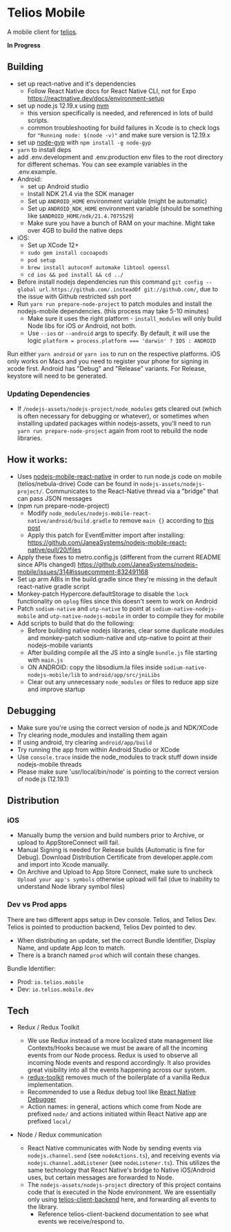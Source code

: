 # Telios Mobile

A mobile client for [telios](https://telios.io).

**In Progress**

## Building

- set up react-native and it's dependencies
  - Follow React Native docs for React Native CLI, not for Expo https://reactnative.dev/docs/environment-setup
- set up node.js 12.19.x using [nvm](https://github.com/nvm-sh/nvm)
  - this version specifically is needed, and referenced in lots of build scripts.
  - common troubleshooting for build failures in Xcode is to check logs for `"Running node: $(node -v)"` and make sure version is 12.19.x
- set up [node-gyp](https://www.npmjs.com/package/node-gyp) with `npm install -g node-gyp`
- `yarn` to install deps
- add .env.development and .env.production env files to the root directory for different schemas. You can see example variables in the .env.example.
- Android:
  - set up Android studio
  - Install NDK 21.4 via the SDK manager
  - Set up `ANDROID_HOME` environment variable (might be automatic)
  - Set up `ANDROID_NDK_HOME` environment variable (should be something like `$ANDROID_HOME/ndk/21.4.7075529`)
  - Make sure you have a bunch of RAM on your machine. Might take over 4GB to build the native deps
- iOS:
  - Set up XCode 12+
  - `sudo gem install cocoapods`
  - `pod setup`
  - `brew install autoconf automake libtool openssl`
  - `cd ios && pod install && cd ../`
- Before install nodejs dependencies run this command `git config --global url.https://github.com/.insteadOf git://github.com/`, due to the issue with Github restricted ssh port
- Run `yarn run prepare-node-project` to patch modules and install the nodejs-mobile dependencies. (this process may take 5-10 minutes)
  - Make sure it uses the right platform - `install_modules` will only build Node libs for iOS _or_ Android, not both.
  - Use `--ios` or `--android` args to specify. By default, it will use the logic `platform = process.platform === 'darwin' ? IOS : ANDROID`

Run either `yarn android` or `yarn ios` to run on the respective platforms. iOS only works on Macs and you need to register your phone for signing in xcode first. Android has "Debug" and "Release" variants. For Release, keystore will need to be generated.

### Updating Dependencies

- If `/nodejs-assets/nodejs-project/node_modules` gets cleared out (which is often necessary for debugging or whatever), or sometimes when installing updated packages within nodejs-assets, you'll need to run `yarn run prepare-node-project` again from root to rebuild the node libraries.

## How it works:

- Uses [nodejs-mobile-react-native](https://github.com/nodejs-mobile/nodejs-mobile-react-native) in order to run node.js code on mobile (telios/nebula-drive) Code can be found in `nodejs-assets/nodejs-project/`. Communicates to the React-Native thread via a "bridge" that can pass JSON messages
- (npm run prepare-node-project)
  - Modify `node_modules/nodejs-mobile-react-native/android/build.gradle` to remove `main {}` according to [this post](https://github.com/JaneaSystems/nodejs-mobile/issues/317#issuecomment-852033823)
  - Apply this patch for EventEmitter import after installing: https://github.com/JaneaSystems/nodejs-mobile-react-native/pull/20/files
- Apply these fixes to metro.config.js (different from the current README since APIs changed) https://github.com/JaneaSystems/nodejs-mobile/issues/314#issuecomment-832491168
- Set up arm ABIs in the build.gradle since they're missing in the default react-native gradle script
- Monkey-patch Hypercore.defaultStorage to disable the `lock` functionality on `oplog` files since this doesn't seem to work on Android
- Patch `sodium-native` and `utp-native` to point at `sodium-native-nodejs-mobile` and `utp-native-nodejs-mobile` in order to compile they for mobile
- Add scripts to build that do the following:
  - Before building native nodejs libraries, clear some duplicate modules and monkey-patch sodium-native and utp-native to point at their nodejs-mobile variants
  - After building compile all the JS into a single `bundle.js` file starting with `main.js`
  - ON ANDROID: copy the libsodium.la files inside `sodium-native-nodejs-mobile/lib` to `android/app/src/jniLibs`
  - Clear out any unnecessary `node_modules` or files to reduce app size and improve startup

## Debugging

- Make sure you're using the correct version of node.js and NDK/XCode
- Try clearing node_modules and installing them again
- If using android, try clearing `android/app/build`
- Try running the app from within Android Studio or XCode
- Use `console.trace` inside the node_modules to track stuff down inside nodejs-mobile threads
- Please make sure 'usr/local/bin/node' is pointing to the correct version of node.js (12.19.1)

## Distribution

### iOS

- Manually bump the version and build numbers prior to Archive, or upload to AppStoreConnect will fail.
- Manual Signing is needed for Release builds (Automatic is fine for Debug). Download Distribution Certificate from developer.apple.com and import into Xcode manually.
- On Archive and Upload to App Store Connect, make sure to uncheck `Upload your app's symbols` otherwise upload will fail (due to inability to understand Node library symbol files)

### Dev vs Prod apps

There are two different apps setup in Dev console. Telios, and Telios Dev. Telios is pointed to production backend, Telios Dev pointed to dev.

- When distributing an update, set the correct Bundle Identifier, Display Name, and update App Icon to match.
- There is a branch named `prod` which will contain these changes.

Bundle Identifier:

- Prod: `io.telios.mobile`
- Dev: `io.telios.mobile.dev`

## Tech

- Redux / Redux Toolkit

  - We use Redux instead of a more localized state management like Contexts/Hooks because we must be aware of all the incoming events from our Node process. Redux is used to observe all incoming Node events and respond accordingly. It also provides great visibility into all the events happening across our system.
  - [redux-toolkit](https://redux-toolkit.js.org/) removes much of the boilerplate of a vanilla Redux implementation.
  - Recommended to use a Redux debug tool like [React Native Debugger](https://github.com/jhen0409/react-native-debugger)
  - Action names: in general, actions which come from Node are prefixed `node/` and actions initiated within React Native app are prefixed `local/`

- Node / Redux communication
  - React Native communicates with Node by sending events via `nodejs.channel.send` (see `nodeActions.ts`), and receiving events via ` nodejs.channel.addListener` (see `nodeListener.ts`). This utilizes the same technology that React Native's bridge to Native iOS/Android uses, but certain messages are forwarded to Node.
  - The `nodejs-assets/nodejs-project` directory of this project contains code that is executed in the Node environment. We are essentially only using [telios-client-backend](https://github.com/Telios-org/telios-client-backend) here, and forwarding all events to the library.
    - Reference telios-client-backend documentation to see what events we receive/respond to.
